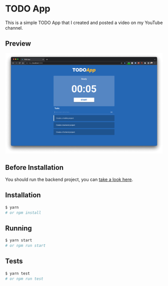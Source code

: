 # TODO App
This is a simple TODO App that I created and posted a video on my YouTube channel.

## Preview
![TODO App](./preview.png)

## Before Installation

You should run the backend project, you can [take a look here](https://github.com/leobritob/youtube-todoapp-backend).

## Installation
```bash
$ yarn
# or npm install
```

## Running
```bash
$ yarn start
# or npm run start
```

## Tests
```bash
$ yarn test
# or npm run test
```
